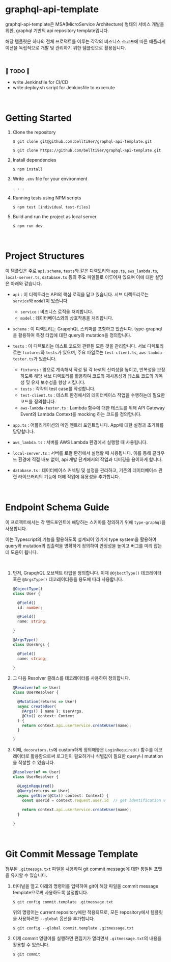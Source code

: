 # graphql-api-template
graphql-api-template은 MSA(MicroService Architecture) 형태의 서비스 개발을 위한, graphql 기반의 api repository template입니다.

해당 템플릿은 하나의 전체 프로덕트를 이루는 각각의 비즈니스 스코프에 따른 애플리케이션을 독립적으로 개발 및 관리하기 위한 템플릿으로 활용됩니다. 

</br>

### 🚧 TODO 🚧

- write Jenkinsfile for CI/CD
- write deploy.sh script for Jenkinsfile to excecute 

</br>

# Getting Started
1. Clone the repository

    ```shell
    $ git clone git@github.com:bellti9er/graphql-api-template.git

    $ git clone https://github.com/bellti9er/graphql-api-template.git
    ```




2. Install dependencies

    ```shell
    $ npm install
    ```




3. Write `.env` file for your environment

    ```txt
    . . . 
    ```



4. Running tests using NPM scripts

    ```shell
    $ npm test [individual test-files]
    ```



5. Build and run the project as local server

    ```shell
    $ npm run dev
    ```

</br>

# Project Structures
이 템플릿은 주로 `api`, `schema`, `tests`와 같은 디렉토리와 `app.ts`, `aws_lambda.ts`, `local-server.ts`, `database.ts` 등의 주요 파일들로 이루어져 있으며 이에 대한 설명은 아래와 같습니다. 

- `api` : 이 디렉토리는 API의 핵심 로직을 담고 있습니다. 서브 디렉토리로는 `service`와 `model`이 있습니다.

  - `service` : 비즈니스 로직을 처리합니다.
  - `model` : 데이터베이스와의 상호작용을 처리합니다.

- `schema` : 이 디렉토리는 GrapqhQL 스키마를 포함하고 있습니다. type-graphql을 활용하여 특정 타입에 대한 query와 mutation을 정의합니다.

- `tests` : 이 디렉토리는 테스트 코드와 관련된 모든 것을 관리합니다. 서브 디렉토리로는 `fixtures`와 `tests`가 있으며, 주요 파일로는 `test-client.ts`, `aws-lambda-tester.ts`가 있습니다. 

  - `fixtures` : 앞으로 계속해서 작성 될 각 test의 신뢰성을 높이고, 반복성을 보장하도록 해당 서브 디렉토리를 활용하여 코드의 재사용성과 테스트 코드의 가독성 및 유지 보수성을 향상 시킵니다.
  - `tests` : 각각의 test case를 작성합니다.
  - `test-client.ts` : 테스트 환경에서의 데이터베이스 작업을 수행하는데 필요한 코드를 정의합니다.
  - `aws-lambda-tester.ts` : Lambda 함수에 대한 테스트를 위해 API Gateway Event와 Lambda Context를 mocking 하는 코드를 정의합니다.

- `app.ts` : 어플리케이션의 메인 엔트리 포인트입니다. App에 대한 설정과 초기화를 담당합니다.
- `aws_lambda.ts` : 서버를 AWS Lambda 환경에서 실행할 때 사용됩니다. 
- `local-server.ts` : 서버를 로컬 환경에서 실행할 때 사용됩니다. 이를 통해 클라우드 환경에 직접 배포 없이, api 개발 단계에서의 작업과 디버깅을 용이하게 합니다.
- `database.ts` : 데이터베이스 커넥팅 및 설정을 관리하고, 기존의 데이터베이스 관련 라이브러리의 기능에 더해 작업에 유용성을 추가합니다.


</br>

# Endpoint Schema Guide

이 프로젝트에서는 각 엔드포인트에 해당하는 스키마를 정의하기 위해 `type-graphql`을 사용합니다. 


이는 Typescript의 기능을 활용하도록 설계되어 있기에 type system을 활용하여 query와 mutation의 입출력을 명확하게 정의하여 안정성을 높이고 버그를 미리 잡는데 도움이 됩니다. 

</br>


1. 먼저, GrapqhQL 오브젝트 타입을 정의합니다. 이때 `@OjbectType()` 데코레이터 혹은 `@ArgsType()` 데코레이터등을 용도에 따라 사용합니다.

    ```typescript
    @ObjectType()
    class User {

      @Field()
      id: number;

      @Field()
      name: string;

    }

    @ArgsType()
    class UserArgs {

      @Field()
      name: string;

    }
    ```




2. 그 다음 Resolver 클래스를 데코레이터를 사용하여 정의합니다.

    ```typescript
    @Resolver(of => User)
    class UserResolver {

      @Mutation(returns => User)
      async createUser(
        @Args() { name }: UserArgs, 
        @Ctx() context: Context
      ) {
        return context.api.userService.createUser(name);
      }

    }
    ```




3. 이때, `decorators.ts`에 custom하게 정의해놓은 `LoginRequired()` 함수를 데코레이터로 활용함으로써 로그인이 필요하거나 식별값이 필요한 query나 mutation을 작성할 수 있습니다. 

    ```typescript
    @Resolver(of => User)
    class UserResolver {

      @LoginRequired()
      @Query(returns => User)
      async getUser(@Ctx() context: Context) {
        const userId = context.request.user.id  // get Identification value with auth token
          
        return context.api.userService.createUser(name);
      }

    }
    ```

</br>

# Git Commit Message Template

첨부된 `.gitmessga.txt` 파일을 사용하여 git commit message에 대한 통일된 포맷을 유지할 수 있습니다.

1. 터미널을 열고 아래의 명령어를 입력하여 git이 해당 파일을 commit message template으로써 사용하도록 설정합니다.

    ```shell
    $ git config commit.template .gitmessage.txt
    ```

    위의 명령어는 current repository에만 적용되므로, 모든 repository에서 템플릿을 사용하려면 `--global` 옵션을 추가합니다.

    ```shell
    $ git config --global commit.template .gitmessage.txt 
    ```




2. 이제 commit 명령어를 실행하면 편집기가 열리면서 `.gitmessage.txt`의 내용을 활용할 수 있습니다.

    ```shell
    $ git commit
    ```
